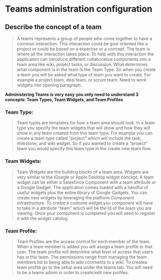 # Teams administration configuration #

## Describe the concept of a team ##
> A teams represents a group of people who come together to have a common interaction. This interaction could be goal oriented like a project or could be based on a expertise or a concept. The team is where all the interaction takes place. To help with this interaction the application can introduce different collaborative components into a team area like wiki, project tasks, or discussion. What determines what component is in the team is the Team Type. So when you create a team you will be asked what type of team you want to create. For example a project team, deal team, or scrum team. Need to work widgets into opening paragraph.

**Administering Teams is very easy you only need to understand 3 concepts: Team Types, Team Widgets, and Team Profiles**

### Team Type: ###
> Team types are templates for how a team area should look. In a team type you specify the team widgets that will show and how they will show in any team created from this team type. For example you can create a team type called "project" which will include the task, milestone, and wiki widget. So if you wanted to create a "project" team you would specify this team type in the create new team flow.

### Team Widgets: ###
> Team Widgets are the building blocks of a team area. Widgets are very similar to the iGoogle or Apple Desktop widget concept. A team widget can be either a Salesforce Component with a team attribute or a Google Gadget. The application comes loaded with a handful of useful widgets plus the entire library of Google Gadgets. You can create new widgets by leveraging the platform Component infrastructure. To create a custome widget you component will have to take in a attribute "team" which will be the Id of the team you are viewing. Once your component is completed you will need to register it with the widget catolog.

### Team Profile: ###
> Team Profiles are the access control for each member of the team. When a team member is added you will assign a team profile to that user. The team profile will determine what level of access that users has in this team. The permissions range from managing the team members list to being able to add comments to a wiki. To createa team profile go to the setup area under the teams tab. You will need to be a teams admin in order to create/edit new profiles.